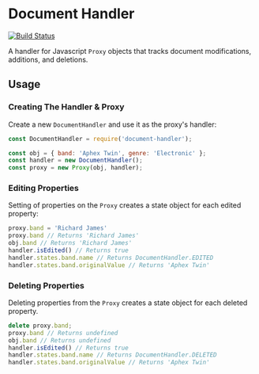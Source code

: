 # Document Handler

[![Build Status](https://travis-ci.org/durran/document-handler.svg?branch=master)](https://travis-ci.org/durran/document-handler)

A handler for Javascript `Proxy` objects that tracks document modifications,
additions, and deletions.

## Usage

### Creating The Handler & Proxy

Create a new `DocumentHandler` and use it as the proxy's handler:

```js
const DocumentHandler = require('document-handler');

const obj = { band: 'Aphex Twin', genre: 'Electronic' };
const handler = new DocumentHandler();
const proxy = new Proxy(obj, handler);
```

### Editing Properties

Setting of properties on the `Proxy` creates a state object for
each edited property:

```js
proxy.band = 'Richard James'
proxy.band // Returns 'Richard James'
obj.band // Returns 'Richard James'
handler.isEdited() // Returns true
handler.states.band.name // Returns DocumentHandler.EDITED
handler.states.band.originalValue // Returns 'Aphex Twin'
```

### Deleting Properties

Deleting properties from the `Proxy` creates a state object for
each deleted property.

```js
delete proxy.band;
proxy.band // Returns undefined
obj.band // Returns undefined
handler.isEdited() // Returns true
handler.states.band.name // Returns DocumentHandler.DELETED
handler.states.band.originalValue // Returns 'Aphex Twin'
```
